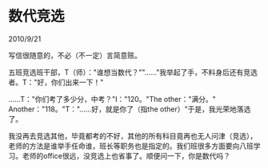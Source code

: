 # 数代竞选
2010/9/21

写信很随意的，不必（不一定）言简意赅。

五班竞选班干部，T（师）："谁想当数代？""......"我举起了手，不料身后还有竞选者。T："好，你们出来一下！"

......T："你们考了多少分，中考？"I："120。"The other："满分。"
Another："118。"T："......好，就是你了（指the
other）"于是，我光荣地落选了。

我没再去竞选其他，毕竟都考的不好，其他的所有科目竟再也无人问津（竞选），老师的方法是谁举手任命谁，班长等职务也是指定的。我们班很多方面要向八班学习。老师的office很远，没竞选上也省事了。顺便问一下，你是数代吗？